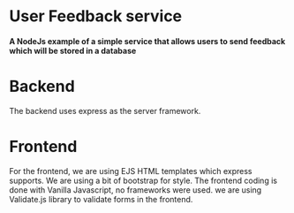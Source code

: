 # User Feedback service #
#### A NodeJs example of a simple service that allows users to send feedback which will be stored in a database ####

# Backend #
The backend uses express as the server framework. 

# Frontend #
For the frontend, we are using EJS HTML templates which express supports. We are using a bit of bootstrap for style. The frontend coding is done with Vanilla Javascript,
no frameworks were used. we are using Validate.js library to validate forms in the frontend.

